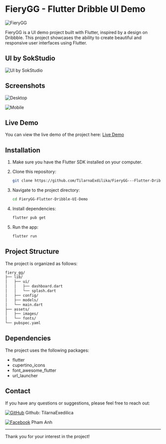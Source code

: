 # FieryGG - Flutter Dribble UI Demo

![FieryGG](assets/images/logo.gif)

FieryGG is a UI demo project built with Flutter, inspired by a design on Dribbble. This project showcases the ability to create beautiful and responsive user interfaces using Flutter.

## UI by SokStudio  

![UI by SokStudio](assets/images/dribble_author.png)

## Screenshots

![Desktop](assets/images/screenshot_1.png)

![Mobile](assets/images/screenshot_2.png)

## Live Demo

You can view the live demo of the project here: [Live Demo](https://tilarnaexedilica.github.io/FieryGG---Flutter-Dribble-UI-Demo/)

## Installation

1. Make sure you have the Flutter SDK installed on your computer.
2. Clone this repository:

   ```bash
   git clone https://github.com/TilarnaExdilika/FieryGG---Flutter-Dribble-UI-Demo
   ```

3. Navigate to the project directory:

   ```bash
   cd FieryGG-Flutter-Dribble-UI-Demo
   ```

4. Install dependencies:

   ```bash
   flutter pub get
   ```

5. Run the app:

   ```bash
   flutter run
   ```

## Project Structure

The project is organized as follows:

```bash
fiery_gg/
├── lib/
│   ├── ui/
│   │   ├── dashboard.dart
│   │   └── splash.dart
│   ├── config/
│   ├── models/
│   └── main.dart
├── assets/
│   ├── images/
│   └── fonts/
└── pubspec.yaml
```

## Dependencies

The project uses the following packages:

- flutter
- cupertino_icons
- font_awesome_flutter
- url_launcher

## Contact

If you have any questions or suggestions, please feel free to reach out:

[![GitHub](https://upload.wikimedia.org/wikipedia/commons/thumb/c/c2/GitHub_Invertocat_Logo.svg/30px-GitHub_Invertocat_Logo.svg.png)](https://github.com/TilarnaExedilica) Github: TilarnaExedilica

[![Facebook](https://upload.wikimedia.org/wikipedia/en/thumb/0/04/Facebook_f_logo_%282021%29.svg/30px-Facebook_f_logo_%282021%29.svg.png?20210818083032)](https://www.facebook.com/IShino.Avery/) Pham Anh

---

Thank you for your interest in the  project!
